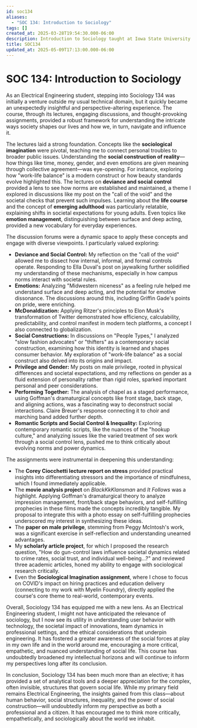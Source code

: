 ```yaml
---
id: soc134
aliases:
  - "SOC 134: Introduction to Sociology"
tags: []
created_at: 2025-03-28T19:54:30.000-06:00
description: Introduction to Sociology taught at Iowa State University.
title: SOC134
updated_at: 2025-05-09T17:13:00.000-06:00
---
```


# SOC 134: Introduction to Sociology

As an Electrical Engineering student, stepping into Sociology 134 was initially a venture outside my usual technical domain, but it quickly became an unexpectedly insightful and perspective-altering experience. The course, through its lectures, engaging discussions, and thought-provoking assignments, provided a robust framework for understanding the intricate ways society shapes our lives and how we, in turn, navigate and influence it.

The lectures laid a strong foundation. Concepts like the **sociological imagination** were pivotal, teaching me to connect personal troubles to broader public issues. Understanding the **social construction of reality**—how things like time, money, gender, and even emotions are given meaning through collective agreement—was eye-opening. For instance, exploring how "work-life balance" is a modern construct or how beauty standards evolve highlighted this. The lectures on **deviance and social control** provided a lens to see how norms are established and maintained, a theme I explored in discussions like my post on the "call of the void" and the societal checks that prevent such impulses. Learning about the **life course** and the concept of **emerging adulthood** was particularly relatable, explaining shifts in societal expectations for young adults. Even topics like **emotion management**, distinguishing between surface and deep acting, provided a new vocabulary for everyday experiences.

The discussion forums were a dynamic space to apply these concepts and engage with diverse viewpoints. I particularly valued exploring:
*   **Deviance and Social Control:** My reflection on the "call of the void" allowed me to dissect how internal, informal, and formal controls operate. Responding to Ella Duval's post on jaywalking further solidified my understanding of these mechanisms, especially in how campus norms interact with societal rules.
*   **Emotions:** Analyzing "Midwestern niceness" as a feeling rule helped me understand surface and deep acting, and the potential for emotive dissonance. The discussions around this, including Griffin Gade's points on pride, were enriching.
*   **McDonaldization:** Applying Ritzer's principles to Elon Musk's transformation of Twitter demonstrated how efficiency, calculability, predictability, and control manifest in modern tech platforms, a concept I also connected to globalization.
*   **Social Constructions:** In discussions on "People Types," I analyzed "slow fashion advocates" or "thifters" as a contemporary social construction, examining how this identity is learned and shapes consumer behavior. My exploration of "work-life balance" as a social construct also delved into its origins and impact.
*   **Privilege and Gender:** My posts on male privilege, rooted in physical differences and societal expectations, and my reflections on gender as a fluid extension of personality rather than rigid roles, sparked important personal and peer considerations.
*   **Performing Together:** The analysis of chapel as a staged performance, using Goffman's dramaturgical concepts like front stage, back stage, and aligning actions, was a fascinating way to deconstruct social interactions. Claire Breuer's response connecting it to choir and marching band added further depth.
*   **Romantic Scripts and Social Control & Inequality:** Exploring contemporary romantic scripts, like the nuances of the "hookup culture," and analyzing issues like the varied treatment of sex work through a social control lens, pushed me to think critically about evolving norms and power dynamics.

The assignments were instrumental in deepening this understanding:
*   The **Corey Ciocchetti lecture report on stress** provided practical insights into differentiating stressors and the importance of mindfulness, which I found immediately applicable.
*   The **movie analysis project** on *BlackKkKlansman* and *It Follows* was a highlight. Applying Goffman's dramaturgical theory to analyze impression management, front/back stage behaviors, and self-fulfilling prophecies in these films made the concepts incredibly tangible. My proposal to integrate this with a photo essay on self-fulfilling prophecies underscored my interest in synthesizing these ideas.
*   The **paper on male privilege**, stemming from Peggy McIntosh's work, was a significant exercise in self-reflection and understanding unearned advantages.
*   My **scholarly article project**, for which I proposed the research question, "How do gun-control laws influence societal dynamics related to crime rates, social trust, and individual well-being...?" and reviewed three academic articles, honed my ability to engage with sociological research critically.
*   Even the **Sociological Imagination assignment**, where I chose to focus on COVID's impact on hiring practices and education delivery (connecting to my work with Myelin Foundry), directly applied the course's core theme to real-world, contemporary events.

Overall, Sociology 134 has equipped me with a new lens. As an Electrical Engineering student, I might not have anticipated the relevance of sociology, but I now see its utility in understanding user behavior with technology, the societal impact of innovations, team dynamics in professional settings, and the ethical considerations that underpin engineering. It has fostered a greater awareness of the social forces at play in my own life and in the world around me, encouraging a more critical, empathetic, and nuanced understanding of social life. This course has undoubtedly broadened my intellectual horizons and will continue to inform my perspectives long after its conclusion.

In conclusion, Sociology 134 has been much more than an elective; it has provided a set of analytical tools and a deeper appreciation for the complex, often invisible, structures that govern social life. While my primary field remains Electrical Engineering, the insights gained from this class—about human behavior, social structures, inequality, and the power of social construction—will undoubtedly inform my perspective as both a professional and a citizen. It has encouraged me to think more critically, empathetically, and sociologically about the world we inhabit.
